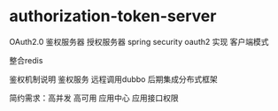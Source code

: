# authorization-token-server
OAuth2.0  鉴权服务器
授权服务器
spring security oauth2 实现     客户端模式
 
整合redis 

鉴权机制说明
鉴权服务 
远程调用dubbo 后期集成分布式框架 

简约需求：高并发  高可用 
应用中心 应用接口权限   

  
   
  